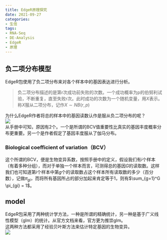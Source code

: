```yaml
---
title: EdgeR原理探究
date: 2021-09-27
categories: 
- 生信
tags: 
- RNA-Seq
- DE-Analysis
- EdgeR
- 原理
---
```

## 负二项分布模型
EdgeR包使用了负二项分布来对各个样本中的基因表达进行分析。  
> 负二项分布描述的是第r次成功前失败的次数。一个成功概率为p的伯努利试验，不断重复，直至失败r次。此时成功的次数为一个随机变量，用$X$表示。称$X$服从二项分布，记作$X \sim NB(r,p)$  

为什么EdgeR作者将总的样本中的基因读数认作是服从负二项分布的呢？  
![](../PrincipleOfEdgeR/2.png)  
从手册中可知，原因有2个。一个是所谓的BCV值重要性比真实的基因丰度概率分布更重要。另一个是作者假定了基因丰度服从了伽马分布。  

### Biological coefficient of variation（BCV）  
这个所谓的BCV，便是生物变异系数，按照手册中的定义，假设我们有$i$个样本（有着多种分组），而对于单独一个样本而言，可测得总的基因$G$的读取数。这样我们也可知道第$i$个样本中第$g$个的读取数占这个样本所有读取数的多少（百分数），记做$\pi_{gi}$，而将所有基因所占的部分加起来肯定等于1，则有$\sum_{g=1}^G \pi_{gi}
 = 1$。  

 
## model
EdgeR包采用了两种统计学方法，一种是所谓的精确统计，另一种是基于广义线性模型（glm）的统计。从官方文档来看，官方更为推崇glm。  
这两种方法都采用了经验贝叶斯方法来估计特定基因的生物变异。  
![](/PrincipleOfEdgeR/1.png)  

